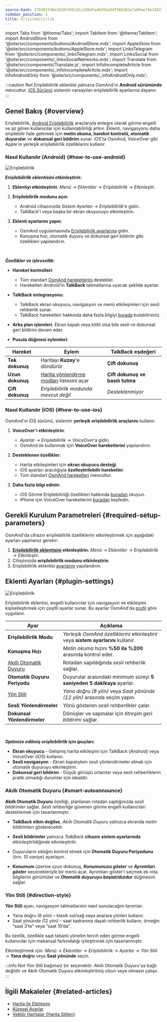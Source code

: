 ```yaml
---
source-hash: 178483f40e3d28fd59c81c2964fa46455a3df586182e7a09aef9e32023d7bd72
sidebar_position: 1
title: Erişilebilirlik
---
```


import Tabs from '@theme/Tabs';
import TabItem from '@theme/TabItem';
import AndroidStore from '@site/src/components/buttons/AndroidStore.mdx';
import AppleStore from '@site/src/components/buttons/AppleStore.mdx';
import LinksTelegram from '@site/src/components/_linksTelegram.mdx';
import LinksSocial from '@site/src/components/_linksSocialNetworks.mdx';
import Translate from '@site/src/components/Translate.js';
import InfoIncompleteArticle from '@site/src/components/_infoIncompleteArticle.mdx';
import InfoAndroidOnly from '@site/src/components/_infoAndroidOnly.mdx';

:::caution Not
Erişilebilirlik eklentisi yalnızca OsmAnd'ın **Android sürümünde** mevcuttur. [iOS Sürümü](#how-to-use-ios) sistemin varsayılan erişilebilirlik ayarlarına dayanır.
:::

## Genel Bakış {#overview}

Erişilebilirlik, [Android Erişilebilirlik](https://www.android.com/accessibility/) araçlarıyla entegre olarak görme engelli ve az gören kullanıcılar için kullanılabilirliği artırır. Eklenti, navigasyonu daha erişilebilir hale getirmek için **metin okuma, hareket kontrolü, otomatik duyurular** ve **dokunsal geri bildirim** sunar. iOS'ta OsmAnd, VoiceOver gibi Apple'ın yerleşik erişilebilirlik özelliklerini kullanır.


### Nasıl Kullanılır (Android) {#how-to-use-android}

![Erişilebilirlik](@site/static/img/plugins/Accessibility/access_turned_off.png)

***Erişilebilirlik eklentisini etkinleştirin:***  

1. **Eklentiyi etkinleştirin**: *Menü → Eklentiler → Erişilebilirlik → Etkinleştir*.

2. **Erişilebilirlik modunu açın**:  
   - Android cihazınızda *Sistem Ayarları → Erişilebilirlik*'e gidin.
   - TalkBack'i veya başka bir ekran okuyucuyu etkinleştirin.

3. **Eklenti ayarlarını yapın**:  
   - OsmAnd uygulamasında [Erişilebilirlik ayarlarına](#plugin-settings) gidin.
   - Konuşma hızı, otomatik duyuru ve dokunsal geri bildirim gibi özellikleri yapılandırın.

<br/>

***Özellikler ve işlevsellik:***

- **Hareket kontrolleri**:
   - Tüm standart [OsmAnd hareketlerini](../map/interact-with-map.md#gestures) destekler.
   - Hareketleri Android'in **TalkBack** talimatlarına uyacak şekilde ayarlar.

- **TalkBack entegrasyonu**:
   - TalkBack ekran okuyucu, navigasyon ve menü etkileşimleri için sesli rehberlik sunar.
   - TalkBack hareketleri hakkında daha fazla bilgiyi [burada](https://support.google.com/accessibility/android/answer/6151827?hl=en&ref_topic=10601570#zippy=%2Cother%2Cbasic-navigation) bulabilirsiniz.

- **Arka plan işlemleri**. Ekran kapalı veya kilitli olsa bile sesli ve dokunsal geri bildirim devam eder.

- **Pusula düğmesi eylemleri**:

| Hareket | Eylem | TalkBack eşdeğeri |
|-----|-----|-----|
| **Tek dokunuş** | Haritayı **Kuzey**'e döndürür | **Çift dokunuş** |
| **Uzun dokunuş** | [Harita yönlendirme modları](../map/interact-with-map.md#map-orientation-modes) listesini açar | **Çift dokunuş ve basılı tutma** |
| **Çift dokunuş** | *Erişilebilirlik modunda mevcut değil* | *Desteklenmiyor* |


### Nasıl Kullanılır (iOS) {#how-to-use-ios}

OsmAnd'ın iOS sürümü, sistemin **yerleşik erişilebilirlik araçlarını** kullanır.

1. **VoiceOver'ı etkinleştirin**:
   - *Ayarlar → Erişilebilirlik → VoiceOver*'a gidin.
   - OsmAnd ile kullanmak için **VoiceOver hareketlerini** yapılandırın.

2. **Desteklenen özellikler**:
   - Harita etkileşimleri için **ekran okuyucu desteği**.
   - iOS ayarları aracılığıyla **özelleştirilebilir hareketler**.
   - Tüm standart [OsmAnd hareketleri](../map/interact-with-map.md#gestures) mevcuttur.

3. **Daha fazla bilgi edinin**:
   - iOS Görme Erişilebilirliği özellikleri hakkında [buradan](https://www.apple.com/accessibility/vision/) okuyun.
   - iPhone için VoiceOver hareketlerini [buradan](https://support.apple.com/en-gb/guide/iphone/iph3e2e2281/ios) keşfedin.


## Gerekli Kurulum Parametreleri {#required-setup-parameters}

OsmAnd'da cihazın erişilebilirlik özelliklerini etkinleştirmek için aşağıdaki ayarları yapmanız gerekir:

1. **[Erişilebilirlik eklentisini](../plugins/index.md#enable--disable) etkinleştirin**:  *Menü → Eklentiler → Erişilebilirlik → Etkinleştir*.  
2. Cihazınızda **erişilebilirlik modunu etkinleştirin**.
3. Erişilebilirlik eklentisi [ayarlarını](#plugin-settings) yapılandırın.


## Eklenti Ayarları {#plugin-settings}

*<Translate android="true" ids="shared_string_menu,plugins_menu_group,shared_string_accessibility,shared_string_settings"/>*

![Erişilebilirlik](@site/static/img/plugins/Accessibility/access_.png)  

Erişilebilirlik eklentisi, engelli kullanıcılar için navigasyon ve etkileşimi kişiselleştirmek için çeşitli ayarlar sunar. Bu ayarlar OsmAnd'da [profil](../personal/profiles.md) göre uygulanır.

| Ayar                   | Açıklama |  
|---------------------------|-------------|  
| **Erişilebilirlik Modu**    | *Yerleşik OsmAnd özelliklerini* etkinleştirir veya **sistem ayarlarını** kullanır. |  
| **Konuşma Hızı**           | *Metin okuma hızını* **%50 ila %200** arasında kontrol eder. |  
| [Akıllı Otomatik Duyuru](#smart-autoannounce)    | Rotadan sapıldığında *sesli rehberlik* sağlar. |  
| **Otomatik Duyuru Periyodu**   | Duyurular arasındaki minimum süreyi **5 saniyeden 5 dakikaya** ayarlar. |  
| [Yön Stili](#direction-style)       | *Yana doğru (8 yön)* veya *Saat yönünde (12 yön)* arasında seçim yapın. |  
| **Sesli Yönlendirmeler**      | Yönü gösteren *sesli rehberlikler* çalar. |  
| **Dokunsal Yönlendirmeler**     | Dönüşler ve sapmalar için *titreşim geri bildirimi* sağlar.|  

<!--
- **Accessibility Mode**. Enable special tools that help people with disabilities interact with the OsmAnd app. There are three modes: *On* - turns on the built-in OsmAnd features, *Off* - turns off all plugin features, and *According to the Android system settings* - turns on Android system settings.

- **Speech rate**. Adjust the speech rate of the text-to-speech, ranging from 50%  to 200%.

- **Smart autoannounce**. If enabled, you will receive voice announcements when you deviate from the set track.

- **Autoannounce period**. This is an automatic announcement of the direction and distance to your destination. You can select a minimal time between announcements, ranging from 5 seconds to 5 minutes.

- **Direction style**. Choose how the OsmAnd app will notify you about directions. *Sidewise* - indicates the direction to the sides of the world (8 directions), *Clockwise* - indicates directions oriented to the clock face (12 directions).

- **Audio directions**. Provides feedback when navigating by indicating the direction to the target point with sound.

- **Haptic directions**. This setting provides haptic feedback when navigating. The vibration indicates the direction to the target point and deviations from the path.
-->

<br/>

***Optimize edilmiş erişilebilirlik için ipuçları:***

- **Ekran okuyucu** - Gelişmiş harita etkileşimi için TalkBack (*Android*) veya VoiceOver (*iOS*) kullanın.
- **Sesli navigasyon** - Ekran kapalıyken sesli yönlendirmeler almak için otomatik duyuruyu etkinleştirin.
- **Dokunsal geri bildirim** - Düşük görüşlü ortamlar veya sesli rehberliklerin pratik olmadığı durumlar için idealdir.


### Akıllı Otomatik Duyuru {#smart-autoannounce}

**Akıllı Otomatik Duyuru** özelliği, planlanan rotadan saptığınızda *sesli bildirimler* sağlar. *Sesli rehberliğe* güvenen görme engelli kullanıcıları desteklemek için tasarlanmıştır.  

- **TalkBack etkin değilse**, *Akıllı Otomatik Duyuru* yalnızca ekranda *metin bildirimleri* gösterecektir.  

- **Sesli bildirimler** yalnızca *TalkBack* **cihazın sistem ayarlarında** etkinleştirildiğinde etkinleştirilir.  

- Duyuruların sıklığını kontrol etmek için **Otomatik Duyuru Periyodunu** (örn. *10 saniye*) ayarlayın.

- **Konumum** üzerine uzun dokunuş, ***Konumunuzu göster*** ve ***Ayrıntıları göster*** seçenekleriyle bir menü açar. Ayrıntıları göster'i seçmek ek rota bilgilerini görüntüler ve ***Otomatik duyuruyu başlat/durdur*** düğmesini sağlar.


### Yön Stili {#direction-style}

**Yön Stili** ayarı, navigasyon talimatlarının nasıl sunulacağını tanımlar:

- Yana doğru (8 yön) – klasik sol/sağ veya ana/ara yönleri kullanır.
- Saat yönünde (12 yön) – saat kadranına dayalı rehberlik kullanır, örneğin “saat 3’te” veya “saat 10’da”.

Bu özellik, özellikle saat tabanlı yönelim tercih eden görme engelli kullanıcılar için mekansal farkındalığı iyileştirmek için tasarlanmıştır.

Etkinleştirmek için:
*Menü* → *Eklentiler* → *Erişilebilirlik* → *Ayarlar* → *Yön Stili* → **Yana doğru** veya **Saat yönünde** seçin.

:::info Not
Yön Stili bağımsız bir seçenektir. Akıllı Otomatik Duyuru'ya bağlı değildir ve Akıllı Otomatik Duyuru etkinleştirilmiş olsun veya olmasın çalışır.
:::

## İlgili Makaleler {#related-articles}

- [Harita ile Etkileşim](../../user/map/interact-with-map.md)
- [Küresel Ayarlar](../../user/personal/global-settings.md)
- [Vektör Haritalar (Harita Stilleri)](../../user/map/vector-maps.md)